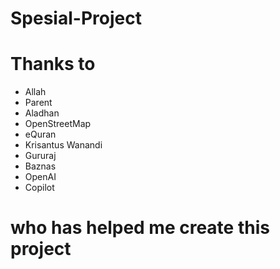 # Spesial-Project

<h1>Thanks to</h1>
<ul>
  <li>Allah</li>
  <li>Parent</li>
  <li>Aladhan</li>
  <li>OpenStreetMap</li>
  <li>eQuran</li>
  <li>Krisantus Wanandi</li>
  <li>Gururaj</li>
  <li>Baznas</li>
  <li>OpenAI</li>
  <li>Copilot</li>
</ul>
<h1>who has helped me create this project</h1>
